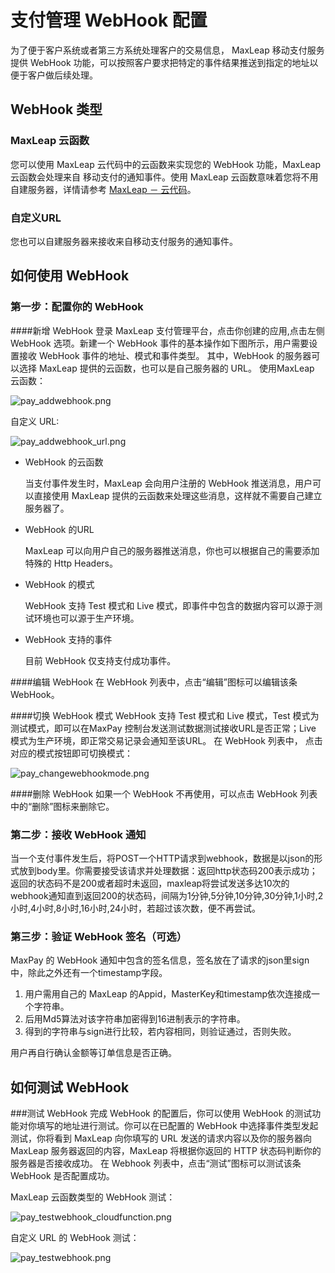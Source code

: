 # 支付管理 WebHook 配置
   为了便于客户系统或者第三方系统处理客户的交易信息， MaxLeap 移动支付服务提供 WebHook 功能，可以按照客户要求把特定的事件结果推送到指定的地址以便于客户做后续处理。

## WebHook 类型

### MaxLeap 云函数

您可以使用 MaxLeap 云代码中的云函数来实现您的 WebHook 功能，MaxLeap 云函数会处理来自 移动支付的通知事件。使用 MaxLeap 云函数意味着您将不用自建服务器，详情请参考 [MaxLeap － 云代码](ML_DOCS_LINK_PLACEHOLDER_USERMANUAL#CLOUD_CODE_ZH)。
    
### 自定义URL

  您也可以自建服务器来接收来自移动支付服务的通知事件。
    
## 如何使用 WebHook

### 第一步：配置你的 WebHook

####新增 WebHook
登录 MaxLeap 支付管理平台，点击你创建的应用,点击左侧 WebHook 选项。新建一个 WebHook 事件的基本操作如下图所示，用户需要设置接收 WebHook 事件的地址、模式和事件类型。
其中，WebHook 的服务器可以选择 MaxLeap 提供的云函数，也可以是自己服务器的 URL。
使用MaxLeap 云函数：

![pay_addwebhook.png](../../../images/pay_addwebhook.png)

自定义 URL:

![pay_addwebhook_url.png](../../../images/pay_addwebhook_url.png)

* WebHook 的云函数

	当支付事件发生时，MaxLeap 会向用户注册的 WebHook 推送消息，用户可以直接使用 MaxLeap 提供的云函数来处理这些消息，这样就不需要自己建立服务器了。
	
* WebHook 的URL

	MaxLeap 可以向用户自己的服务器推送消息，你也可以根据自己的需要添加特殊的 Http Headers。

* WebHook 的模式

    WebHook 支持 Test 模式和 Live 模式，即事件中包含的数据内容可以源于测试环境也可以源于生产环境。
    
* WebHook 支持的事件

	目前 WebHook 仅支持支付成功事件。

####编辑 WebHook
在 WebHook 列表中，点击“编辑”图标可以编辑该条 WebHook。

####切换 WebHook 模式
WebHook 支持 Test 模式和 Live 模式，Test 模式为测试模式，即可以在MaxPay 控制台发送测试数据测试接收URL是否正常；Live 模式为生产环境，即正常交易记录会通知至该URL。
在 WebHook 列表中， 点击对应的模式按钮即可切换模式：

![pay_changewebhookmode.png](../../../images/pay_changewebhookmode.png)

####删除 WebHook
如果一个 WebHook 不再使用，可以点击 WebHook 列表中的“删除”图标来删除它。

### 第二步：接收 WebHook 通知
当一个支付事件发生后，将POST一个HTTP请求到webhook，数据是以json的形式放到body里。你需要接受该请求并处理数据：返回http状态码200表示成功；返回的状态码不是200或者超时未返回，maxleap将尝试发送多达10次的webhook通知直到返回200的状态码，间隔为1分钟,5分钟,10分钟,30分钟,1小时,2小时,4小时,8小时,16小时,24小时，若超过该次数，便不再尝试。
### 第三步：验证 WebHook 签名（可选）
MaxPay 的 WebHook 通知中包含的签名信息，签名放在了请求的json里sign中，除此之外还有一个timestamp字段。

1. 用户需用自己的 MaxLeap 的Appid，MasterKey和timestamp依次连接成一个字符串。
2. 后用Md5算法对该字符串加密得到16进制表示的字符串。
3. 得到的字符串与sign进行比较，若内容相同，则验证通过，否则失败。

用户再自行确认金额等订单信息是否正确。

## 如何测试 WebHook
###测试 WebHook
完成 WebHook 的配置后，你可以使用 WebHook 的测试功能对你填写的地址进行测试。你可以在已配置的 WebHook 中选择事件类型发起测试，你将看到 MaxLeap 向你填写的 URL 发送的请求内容以及你的服务器向 MaxLeap 服务器返回的内容，MaxLeap 将根据你返回的 HTTP 状态码判断你的服务器是否接收成功。
在 Webhook 列表中，点击“测试”图标可以测试该条 WebHook 是否配置成功。

MaxLeap 云函数类型的 WebHook 测试：

![pay_testwebhook_cloudfunction.png](../../../images/pay_testwebhook_cloudfunction.png)

自定义 URL 的 WebHook 测试：

![pay_testwebhook.png](../../../images/pay_testwebhook.png)





